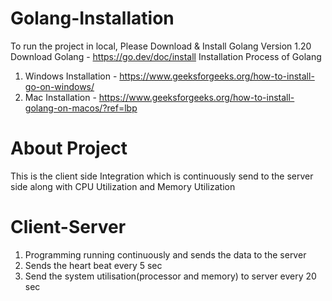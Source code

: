 # Golang-Installation
To run the project in local, Please Download & Install Golang Version 1.20
Download Golang - https://go.dev/doc/install
Installation Process of Golang
1. Windows Installation - https://www.geeksforgeeks.org/how-to-install-go-on-windows/
2. Mac Installation     - https://www.geeksforgeeks.org/how-to-install-golang-on-macos/?ref=lbp

# About Project   
This is the client side Integration which is continuously send to the server side along with CPU Utilization and Memory Utilization

# Client-Server
1. Programming running continuously and sends the data to the server
2. Sends the heart beat every 5 sec
3. Send the system utilisation(processor and memory) to server every 20 sec

